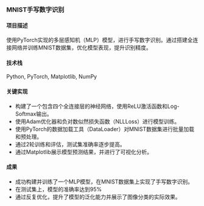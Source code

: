 ### MNIST手写数字识别

#### 项目描述
使用PyTorch实现的多层感知机（MLP）模型，进行手写数字识别。通过搭建全连接网络并训练MNIST数据集，优化模型表现，提升识别精度。
#### 技术栈
Python, PyTorch, Matplotlib, NumPy
#### 关键实现

- 构建了一个包含四个全连接层的神经网络，使用ReLU激活函数和Log-Softmax输出。
- 使用Adam优化器和负对数似然损失函数（NLLLoss）进行模型训练。
- 使用PyTorch的数据加载工具（DataLoader）对MNIST数据集进行批量加载和预处理。
- 通过2轮训练和评估，测试集准确率逐步提高。
- 通过Matplotlib展示模型预测结果，并进行了可视化分析。
#### 成果
- 成功构建并训练了一个MLP模型，在MNIST数据集上实现了手写数字识别。
- 在测试集上，模型的准确率达到95%
- 通过反复优化，提升了模型的泛化能力并展示了图像分类的实际效果。